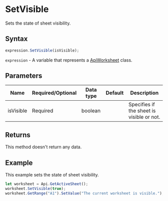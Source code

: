 # SetVisible

Sets the state of sheet visibility.

## Syntax

```javascript
expression.SetVisible(isVisible);
```

`expression` - A variable that represents a [ApiWorksheet](../ApiWorksheet.md) class.

## Parameters

| **Name** | **Required/Optional** | **Data type** | **Default** | **Description** |
| ------------- | ------------- | ------------- | ------------- | ------------- |
| isVisible | Required | boolean |  | Specifies if the sheet is visible or not. |

## Returns

This method doesn't return any data.

## Example

This example sets the state of sheet visibility.

```javascript editor-
let worksheet = Api.GetActiveSheet();
worksheet.SetVisible(true);
worksheet.GetRange("A1").SetValue("The current worksheet is visible.");
```
